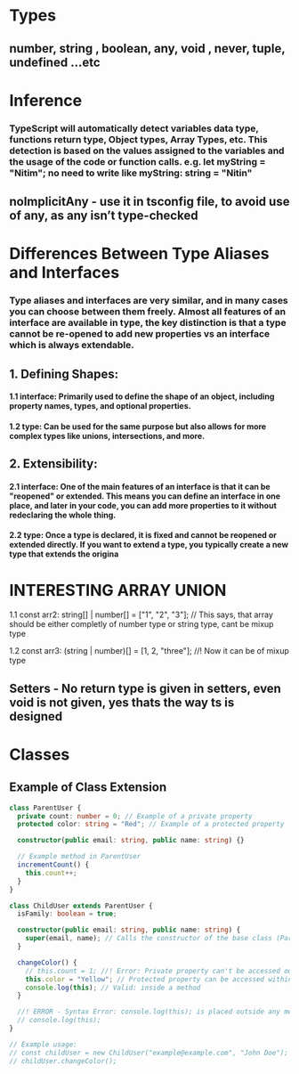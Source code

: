 # Types

## number, string , boolean, any, void , never, tuple, undefined ...etc

# Inference

### TypeScript will automatically detect variables data type, functions return type, Object types, Array Types, etc. This detection is based on the values assigned to the variables and the usage of the code or function calls. e.g. let myString = "Nitim"; no need to write like myString: string = "Nitin"

## noImplicitAny - use it in tsconfig file, to avoid use of any, as any isn’t type-checked

# Differences Between Type Aliases and Interfaces

### Type aliases and interfaces are very similar, and in many cases you can choose between them freely. Almost all features of an interface are available in type, the key distinction is that a type cannot be re-opened to add new properties vs an interface which is always extendable.

## 1. Defining Shapes:

#### 1.1 interface: Primarily used to define the shape of an object, including property names, types, and optional properties.

#### 1.2 type: Can be used for the same purpose but also allows for more complex types like unions, intersections, and more.

## 2. Extensibility:

#### 2.1 interface: One of the main features of an interface is that it can be "reopened" or extended. This means you can define an interface in one place, and later in your code, you can add more properties to it without redeclaring the whole thing.

#### 2.2 type: Once a type is declared, it is fixed and cannot be reopened or extended directly. If you want to extend a type, you typically create a new type that extends the origina

# INTERESTING ARRAY UNION

1.1 const arr2: string[] | number[] = ["1", "2", "3"]; // This says, that array should be either completly of
number type or string type, cant be mixup type

1.2 const arr3: (string | number)[] = [1, 2, "three"]; //! Now it can be of mixup type

## Setters - No return type is given in setters, even void is not given, yes thats the way ts is designed

# Classes

## Example of Class Extension

```typescript
class ParentUser {
  private count: number = 0; // Example of a private property
  protected color: string = "Red"; // Example of a protected property

  constructor(public email: string, public name: string) {}

  // Example method in ParentUser
  incrementCount() {
    this.count++;
  }
}

class ChildUser extends ParentUser {
  isFamily: boolean = true;

  constructor(public email: string, public name: string) {
    super(email, name); // Calls the constructor of the base class (ParentUser)
  }

  changeColor() {
    // this.count = 1; //! Error: Private property can't be accessed outside the class.
    this.color = "Yellow"; // Protected property can be accessed within the class or the class that extends the base class
    console.log(this); // Valid: inside a method
  }

  //! ERROR - Syntax Error: console.log(this); is placed outside any method. It should be inside a method, like chanegColor() or a new method.
  // console.log(this);
}

// Example usage:
// const childUser = new ChildUser("example@example.com", "John Doe");
// childUser.changeColor();
```
